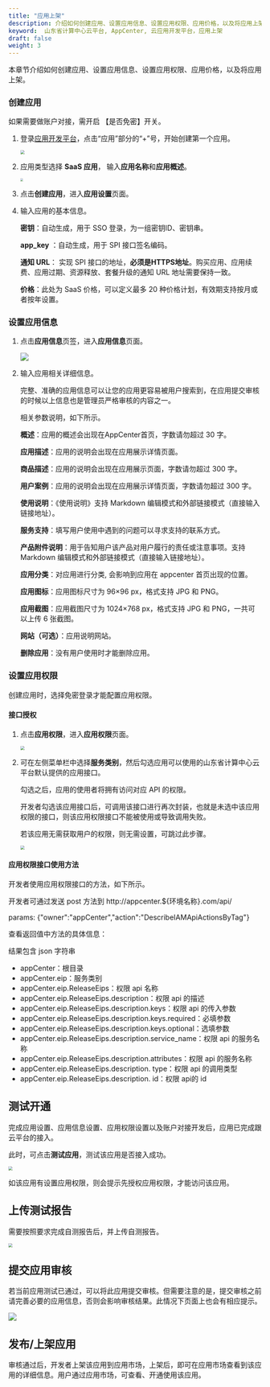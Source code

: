 ```yaml
---
title: "应用上架"
description: 介绍如何创建应用、设置应用信息、设置应用权限、应用价格，以及将应用上架。
keyword:  山东省计算中心云平台, AppCenter, 云应用开发平台，应用上架
draft: false
weight: 3
---
```


本章节介绍如何创建应用、设置应用信息、设置应用权限、应用价格，以及将应用上架。

### 创建应用

如果需要做账户对接，需开启 【是否免密】开关。

1. 登录[应用开发平台](http://appcenter.yiqiyun.sd.cegn.cn/developer)，点击“应用”部分的“+”号，开始创建第一个应用。

   <img src="/appcenter/dev-platform/saas-developer-guide/_image/um_app_devop.png" style="zoom:50%;" />

2. 应用类型选择 **SaaS 应用**， 输入**应用名称**和**应用概述**。

   <img src="/appcenter/dev-platform/saas-developer-guide/_image/um_app_create.png" style="zoom:35%;" />

3. 点击**创建应用**，进入**应用设置**页面。

4. 输入应用的基本信息。

   **密钥**：自动生成，用于 SSO 登录，为一组密钥ID、密钥串。

   **app_key** ：自动生成，用于 SPI 接口签名编码。

   **通知 URL**： 实现 SPI 接口的地址，**必须是HTTPS地址**。购买应用、应用续费、应用过期、资源释放、套餐升级的通知 URL 地址需要保持一致。

   **价格**：此处为 SaaS 价格，可以定义最多 20 种价格计划，有效期支持按月或者按年设置。

### 设置应用信息

1. 点击**应用信息**页签，进入**应用信息**页面。

   ![](/appcenter/dev-platform/saas-developer-guide/_image/um_app_info01.png)

2. 输入应用相关详细信息。

   完整、准确的应用信息可以让您的应用更容易被用户搜索到，在应用提交审核的时候以上信息也是管理员严格审核的内容之一。

   相关参数说明，如下所示。

   **概述**：应用的概述会出现在AppCenter首页，字数请勿超过 30 字。

   **应用描述**：应用的说明会出现在应用展示详情页面。

   **商品描述**：应用的说明会出现在应用展示页面，字数请勿超过 300 字。

   **用户案例**：应用的说明会出现在应用展示详情页面，字数请勿超过 300 字。

   **使用说明**：《使用说明》支持 Markdown 编辑模式和外部链接模式（直接输入链接地址）。

   **服务支持**：填写用户使用中遇到的问题可以寻求支持的联系方式。

   **产品附件说明**：用于告知用户该产品对用户履行的责任或注意事项。支持 Markdown 编辑模式和外部链接模式（直接输入链接地址）。

   **应用分类**：对应用进行分类, 会影响到应用在 appcenter 首页出现的位置。

   **应用图标**：应用图标尺寸为 96×96 px，格式支持 JPG 和 PNG。

   **应用截图**：应用截图尺寸为 1024×768 px，格式支持 JPG 和 PNG，一共可以上传 6 张截图。

   **网站（可选）**：应用说明网站。

   **删除应用**：没有用户使用时才能删除应用。

### 设置应用权限

创建应用时，选择免密登录才能配置应用权限。

#### 接口授权

1. 点击**应用权限**，进入**应用权限**页面。

   <img src="/appcenter/dev-platform/saas-developer-guide/_image/um_app_auth.png" style="zoom:50%;" />

2. 可在左侧菜单栏中选择**服务类别**，然后勾选应用可以使用的山东省计算中心云平台默认提供的应用接口。

   勾选之后，应用的使用者将拥有访问对应 API 的权限。

   开发者勾选该应用接口后，可调用该接口进行再次封装，也就是未选中该应用权限的接口，则该应用权限接口不能被使用或导致调用失败。

   若该应用无需获取用户的权限，则无需设置，可跳过此步骤。

   <img src="/appcenter/dev-platform/saas-developer-guide/_image/um_app_auth_choose.png" style="zoom:50%;" />

#### 应用权限接口使用方法

开发者使用应用权限接口的方法，如下所示。

开发者可通过发送 post 方法到 http://appcenter.${环境名称}.com/api/

params: {"owner":"appCenter","action":"DescribeIAMApiActionsByTag"}

查看返回值中方法的具体信息：

结果包含 json 字符串

- appCenter：根目录
- appCenter.eip：服务类别
- appCenter.eip.ReleaseEips：权限 api 名称
- appCenter.eip.ReleaseEips.description：权限 api 的描述
- appCenter.eip.ReleaseEips.description.keys：权限 api 的传入参数
- appCenter.eip.ReleaseEips.description.keys.required：必填参数
- appCenter.eip.ReleaseEips.description.keys.optional：选填参数
- appCenter.eip.ReleaseEips.description.service_name：权限 api 的服务名称
- appCenter.eip.ReleaseEips.description.attributes：权限 api 的服务名称
- appCenter.eip.ReleaseEips.description. type：权限 api 的调用类型
- appCenter.eip.ReleaseEips.description. id：权限 api的 id

## 测试开通

完成应用设置、应用信息设置、应用权限设置以及账户对接开发后，应用已完成跟云平台的接入。

此时，可点击**测试应用**，测试该应用是否接入成功。

<img src="/appcenter/dev-platform/saas-developer-guide/_image/um_app_testing.png" style="zoom:50%;" />

如该应用有设置应用权限，则会提示先授权应用权限，才能访问该应用。

## 上传测试报告

需要按照要求完成自测报告后，并上传自测报告。

<img src="/appcenter/dev-platform/saas-developer-guide/_image/um_saas_selftest.png" style="zoom:50%;" />

## 提交应用审核

若当前应用测试已通过，可以将此应用提交审核。但需要注意的是，提交审核之前请完善必要的应用信息，否则会影响审核结果。此情况下页面上也会有相应提示。

![](/appcenter/dev-platform/saas-developer-guide/_image/um_app_review.png)

## 发布/上架应用

审核通过后，开发者上架该应用到应用市场，上架后，即可在应用市场查看到该应用的详细信息。用户通过应用市场，可查看、开通使用该应用。